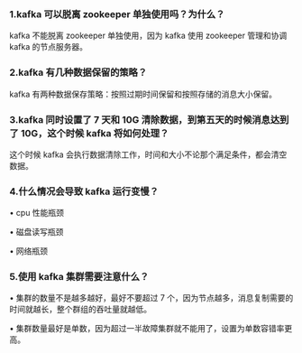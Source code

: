 ### 1.kafka 可以脱离 zookeeper 单独使用吗？为什么？

kafka 不能脱离 zookeeper 单独使用，因为 kafka 使用 zookeeper 管理和协调 kafka 的节点服务器。

### 2.kafka 有几种数据保留的策略？

kafka 有两种数据保存策略：按照过期时间保留和按照存储的消息大小保留。

### 3.kafka 同时设置了 7 天和 10G 清除数据，到第五天的时候消息达到了 10G，这个时候 kafka 将如何处理？

这个时候 kafka 会执行数据清除工作，时间和大小不论那个满足条件，都会清空数据。

### 4.什么情况会导致 kafka 运行变慢？

• cpu 性能瓶颈

• 磁盘读写瓶颈

• 网络瓶颈

### 5.使用 kafka 集群需要注意什么？

• 集群的数量不是越多越好，最好不要超过 7 个，因为节点越多，消息复制需要的时间就越长，整个群组的吞吐量就越低。

• 集群数量最好是单数，因为超过一半故障集群就不能用了，设置为单数容错率更高。